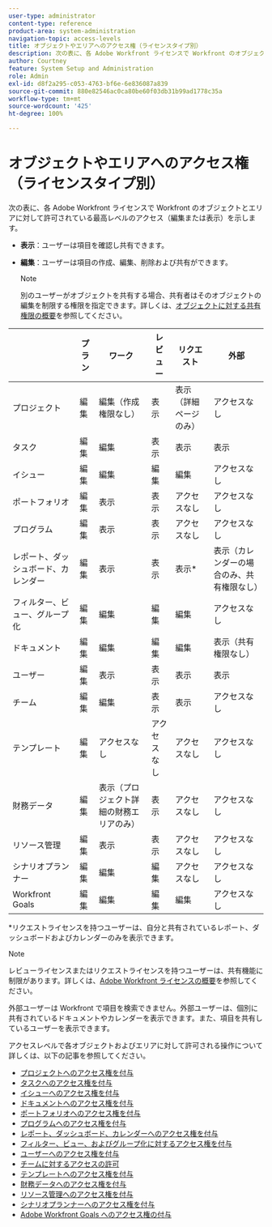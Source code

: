 ```yaml
---
user-type: administrator
content-type: reference
product-area: system-administration
navigation-topic: access-levels
title: オブジェクトやエリアへのアクセス権（ライセンスタイプ別）
description: 次の表に、各 Adobe Workfront ライセンスで Workfront のオブジェクトとエリアに対して許可されている最高レベルのアクセス（編集または表示）を示します。
author: Courtney
feature: System Setup and Administration
role: Admin
exl-id: d8f2a295-c053-4763-bf6e-6e836087a839
source-git-commit: 880e82546ac0ca80be60f03db31b99ad1778c35a
workflow-type: tm+mt
source-wordcount: '425'
ht-degree: 100%

---
```


# オブジェクトやエリアへのアクセス権（ライセンスタイプ別）

次の表に、各 Adobe Workfront ライセンスで Workfront のオブジェクトとエリアに対して許可されている最高レベルのアクセス（編集または表示）を示します。

* **表示**：ユーザーは項目を確認し共有できます。
* **編集**：ユーザーは項目の作成、編集、削除および共有ができます。

  >[!NOTE]
  >
  >別のユーザーがオブジェクトを共有する場合、共有者はそのオブジェクトの編集を制限する権限を指定できます。詳しくは、[オブジェクトに対する共有権限の概要](../../../workfront-basics/grant-and-request-access-to-objects/sharing-permissions-on-objects-overview.md)を参照してください。

|   | プラン | ワーク | レビュー | リクエスト | 外部 |
|---|---|---|---|---|---|
| プロジェクト | 編集 | 編集（作成権限なし） | 表示 | 表示（詳細ページのみ） | アクセスなし |
| タスク | 編集 | 編集 | 表示 | 表示 | 表示 |
| イシュー | 編集 | 編集 | 編集 | 編集 | アクセスなし |
| ポートフォリオ | 編集 | 表示 | 表示 | アクセスなし | アクセスなし |
| プログラム | 編集 | 表示 | 表示 | アクセスなし | アクセスなし |
| レポート、ダッシュボード、カレンダー | 編集 | 表示 | 表示 | 表示&#42; | 表示（カレンダーの場合のみ、共有権限なし） |
| フィルター、ビュー、グループ化 | 編集 | 編集 | 編集 | 編集 | アクセスなし |
| ドキュメント | 編集 | 編集 | 編集 | 編集 | 表示（共有権限なし） |
| ユーザー | 編集 | 表示 | 表示 | 表示 | 表示 |
| チーム | 編集 | 編集 | 表示 | 表示 | アクセスなし |
| テンプレート | 編集 | アクセスなし | アクセスなし | アクセスなし | アクセスなし |
| 財務データ | 編集 | 表示（プロジェクト詳細の財務エリアのみ） | 表示 | アクセスなし | アクセスなし |
| リソース管理 | 編集 | 表示 | 表示 | アクセスなし | アクセスなし |
| シナリオプランナー | 編集 | 編集 | 編集 | アクセスなし | アクセスなし |
| Workfront Goals | 編集 | 編集 | 編集 | 編集 | アクセスなし |

&#42;リクエストライセンスを持つユーザーは、自分と共有されているレポート、ダッシュボードおよびカレンダーのみを表示できます。

>[!NOTE]
>
>レビューライセンスまたはリクエストライセンスを持つユーザーは、共有機能に制限があります。詳しくは、[Adobe Workfront ライセンスの概要](../../../administration-and-setup/add-users/access-levels-and-object-permissions/wf-licenses.md)を参照してください。
>
>外部ユーザーは Workfront で項目を検索できません。外部ユーザーは、個別に共有されているドキュメントやカレンダーを表示できます。また、項目を共有しているユーザーを表示できます。

アクセスレベルで各オブジェクトおよびエリアに対して許可される操作について詳しくは、以下の記事を参照してください。

* [プロジェクトへのアクセス権を付与](../../../administration-and-setup/add-users/configure-and-grant-access/grant-access-projects.md)
* [タスクへのアクセス権を付与](../../../administration-and-setup/add-users/configure-and-grant-access/grant-access-tasks.md)
* [イシューへのアクセス権を付与](../../../administration-and-setup/add-users/configure-and-grant-access/grant-access-issues.md)
* [ドキュメントへのアクセス権を付与](../../../administration-and-setup/add-users/configure-and-grant-access/grant-access-documents.md)
* [ポートフォリオへのアクセス権を付与](../../../administration-and-setup/add-users/configure-and-grant-access/grant-access-portfolios.md)
* [プログラムへのアクセス権を付与](../../../administration-and-setup/add-users/configure-and-grant-access/grant-access-programs.md)
* [レポート、ダッシュボード、カレンダーへのアクセス権を付与](../../../administration-and-setup/add-users/configure-and-grant-access/grant-access-reports-dashboards-calendars.md)
* [フィルター、ビュー、およびグループ化に対するアクセス権を付与](../../../administration-and-setup/add-users/configure-and-grant-access/grant-access-fvg.md)
* [ユーザーへのアクセス権を付与](../../../administration-and-setup/add-users/configure-and-grant-access/grant-access-other-users.md)
* [チームに対するアクセスの許可](../../../administration-and-setup/add-users/configure-and-grant-access/grant-access-teams.md)
* [テンプレートへのアクセス権を付与](../../../administration-and-setup/add-users/configure-and-grant-access/grant-access-templates.md)
* [財務データへのアクセス権を付与](../../../administration-and-setup/add-users/configure-and-grant-access/grant-access-financial.md)
* [リソース管理へのアクセス権を付与](../../../administration-and-setup/add-users/configure-and-grant-access/grant-access-resource-management.md)
* [シナリオプランナーへのアクセス権を付与](../../../administration-and-setup/add-users/configure-and-grant-access/grant-access-sp.md)
* [Adobe Workfront Goals へのアクセス権の付与](../../../administration-and-setup/add-users/configure-and-grant-access/grant-access-goals.md)
